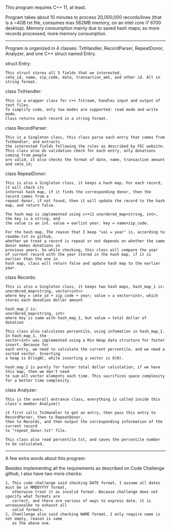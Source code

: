 
This program requires C++ 11, at least.

Program takes about 10 minutes to process 20,000,000 records/lines
(that is a ~4GB txt file, consumes max 562MB memory, on an intel core i7 6700 desktop).
Memory consumption mainly due to saved hash maps; so more records processed, more memory consumption.


-------------------------------------------------------------------------------------------------------

Program is organized in 4 classes: TxtHandler, RecordParser, RepeatDonor, Analyzer,
and one C++ struct named Entry.

struct Entry:

    This struct stores all 5 fields that we interested.
    cmte_id, name, zip_code, data, transaction_amt, and other id. All in string format.

class TxtHandler:

    This is a wrapper class for c++ fstream, handles input and output of text files.
    To simplify code, only two modes are supported: read mode and write mode. 
    Class returns each record in a string format.

class RecordParser:

    This is a Singleton class, this class parse each entry that comes from TxtHandler, and extracts
    the interested fields following the rules as described by FEC website.
    This class also do validation check for each entry, only donations coming from people 
    are valid, it also checks the format of date, name, transaction amount and cmte_id;

class RepeatDonor:

    This is also a Singleton class, it keeps a hash map. For each record, it will check its
    internal hash map, if it finds the corresponding donor, then the record comes from a 
    repeat donor, if not found, then it will update the record to the hash map, and return false.

    The hash map is implemented using c++11 unordered_map<string, int>, the key is a string, and 
    the value is an int. value = earlist year. key = name+zip_code.

    For the hash map, The reason that I keep "val = year" is, according to readme.txt in github, 
    whether we treat a record is repeat or not depends on whether the same donor makes donations in 
    previous years. So while checking, this class will compare the year 
    of current record with the year stored in the hash map, if it is earlier than the one in
    hash map, class will return false and update hash map to the earlier year. 

class Records:

    This is also a Singleton class, it keeps two hash maps, hash_map_1 is:
    unordered_map<string, vector<int>>
    where key = cmte_id + zip_code + year; value = a vector<int>, which stores each donation dollar amount

    hash_map_2 is: 
    unordered_map<string, int>
    where key is same with hash_map_1, but value = total dollar of donation

    This class also calculates percentile, using infomation in hash_map_1. In hash_map_1, the
    vector<int> was implemented using a Min Heap data structure for faster insert. Because for
    each entry, we need to calculate the current percentile, and we need a sorted vector. Inserting
    a heap is O(logN), while inserting a vector is O(N).

    hash_map_2 is purely for faster total dollar calculation, if we have this map, then we don't need
    to sum all vector elements each time. This sacrifices space complexity for a better time complexity.

class Analyzer:

    This is the overall entrance class, everything is called inside this class's member Analyze()

    it first calls TxtHandler to get an entry, then pass this entry to RecordParser, then to RepeatDonor,
    then to Records, and then output the corresponding information of the current record
    to "repeat_donor.txt" file.

    This class also read percentile.txt, and saves the percentile number to be calculated.

-------------------------------------------------------------------------------------------------------
A few extra words about this program:

  Besides implementing all the requirements as described on Code Challenge github, I also have two
  more checks:

    1, This code challenge said checking DATE format, I assume all dates must be in MMDDYYYY format,
       otherwise treat it as invalid format. Because challenge does not specify what formats are
       correct, and there are various of ways to express date, it is unreasonalbe to exhaust all 
       valid formats.
    2, Chanllenge also said checking NAME format, I only require name is not empty, reason is same 
       as the above one.



